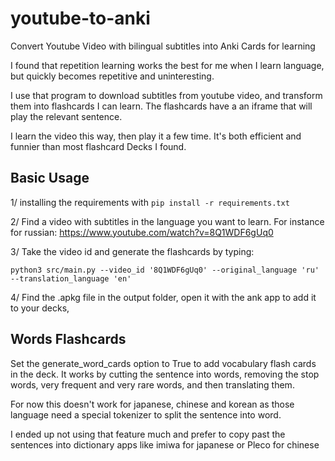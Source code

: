 # youtube-to-anki
Convert Youtube Video with bilingual subtitles into Anki Cards for learning

I found that repetition learning works the best for me when I learn language, but quickly becomes repetitive and uninteresting.

I use that program to download subtitles from youtube video, and transform them into flashcards I can learn. The flashcards have a an iframe that will play the relevant sentence.

I learn the video this way, then play it a few time. It's both efficient and funnier than most flashcard Decks I found.
## Basic Usage 
1/ installing the requirements with 
`pip install -r requirements.txt`

2/ Find a video with subtitles in the language you want to learn.
For instance for russian: https://www.youtube.com/watch?v=8Q1WDF6gUq0

3/ Take the video id and generate the flashcards by typing:

`python3 src/main.py --video_id '8Q1WDF6gUq0' --original_language 'ru' --translation_language 'en'`

4/ Find the .apkg file in the output folder, open it with the ank app to add it to your decks,

## Words Flashcards

Set the generate_word_cards option to True to add vocabulary flash cards in the deck. It works  by cutting the sentence into words, removing the stop words, very frequent and very rare words, and then translating them.

For now this doesn't work for japanese, chinese and korean as those language need a special tokenizer to split the sentence into word. 

I ended up not using that feature much and prefer to copy past the sentences into dictionary apps like imiwa for japanese or Pleco for chinese   
